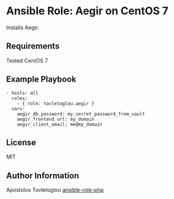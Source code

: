 # Ansible Role: Aegir on CentOS 7

Installs Aegir.

## Requirements

Tested CentOS 7

## Example Playbook

    - hosts: all
      roles:
        - { role: tovletoglou.aegir }
      vars:
        aegir_db_password: my_secret_password_from_vault
        aegir_frontend_url: my_domain
        aegir_client_email: me@my_domain

## License

MIT

## Author Information

Apostolos Tovletoglou [ansible-role-php](https://github.com/tovletoglou/ansible-role-aegir)
